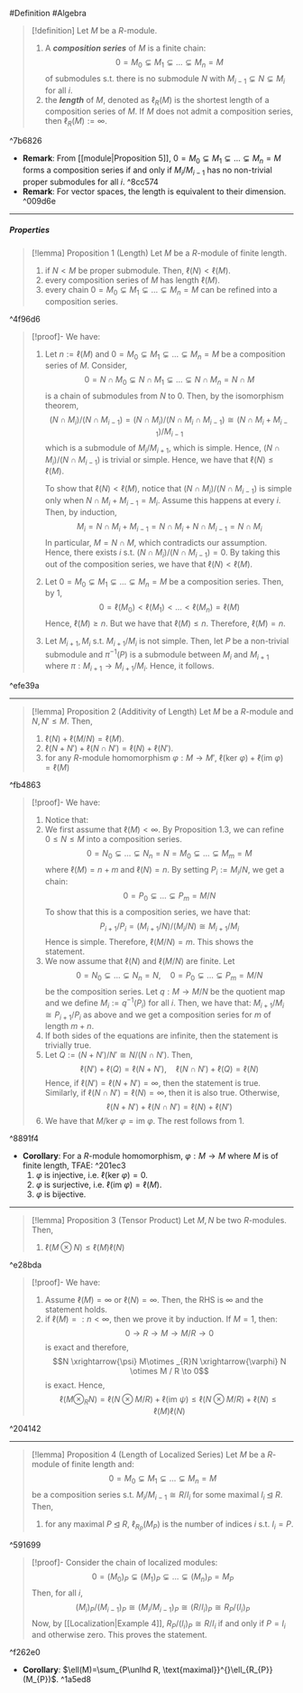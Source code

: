 #Definition #Algebra 

> [!definition]
> Let $M$ be a $R$-module. 
> 1. A ***composition series*** of $M$ is a finite chain: $$0=M_{0}\subsetneq M_{1}\subsetneq\dots\subsetneq M_{n} =M $$of submodules s.t. there is no submodule $N$ with $M_{i-1}\subsetneq N\subsetneq M_{i}$ for all $i$.
> 2. the ***length*** of $M$, denoted as $\ell_{R}(M)$ is the shortest length of a composition series of $M$. If $M$ does not admit a composition series, then $\ell _R(M):=\infty$. 

^7b6826

- **Remark**: From [[module|Proposition 5]], $0=M_{0}\subsetneq M_{1}\subsetneq\dots\subsetneq M_{n} =M$ forms a composition series if and only if $M_{i} / M_{i-1}$ has no non-trivial proper submodules for all $i$.  ^8cc574
- **Remark**: For vector spaces, the length is equivalent to their dimension. ^009d6e
---
##### Properties
> [!lemma] Proposition 1 (Length)
> Let $M$ be a $R$-module of finite length. 
> 1. if $N<M$ be proper submodule. Then, $\ell(N)<\ell(M)$.
> 2. every composition series of $M$ has length $\ell(M)$.
> 3. every chain $0=M_{0}\subsetneq M_{1}\subsetneq\dots\subsetneq M_{n} =M$ can be refined into a composition series.

^4f96d6

> [!proof]-
> We have:
> 1. Let $n:=\ell(M)$ and  $0=M_{0}\subsetneq M_{1}\subsetneq\dots\subsetneq M_{n} =M$ be a composition series of $M$. Consider,  $$0=N\cap M_{0}\subsetneq N\cap M_{1}\subsetneq\dots\subsetneq N\cap M_{n} =N\cap M $$ is a chain of submodules from $N$ to $0$. Then, by the isomorphism theorem, $$(N\cap M_{i}) / (N\cap M_{i-1})=(N\cap M_{i}) / (N\cap M_{i}\cap M_{i-1})\cong (N\cap M_{i}+M_{i-1}) / M_{i-1}$$which is a submodule of $M_{i} / M_{i+1}$, which is simple. Hence, $(N\cap M_{i}) / (N\cap M_{i-1})$ is trivial or simple. Hence, we have that $\ell(N)\leq \ell(M)$. 
>    
>    To show that $\ell(N)< \ell(M)$, notice that $(N\cap M_{i}) / (N\cap M_{i-1})$ is simple only when $N\cap M_{i}+M_{i-1}=M_{i}$. Assume this happens at every $i$. Then, by induction, $$M_{i}=N\cap M_{i}+M_{i-1}=N\cap M_{i}+N\cap M_{i-1}=N\cap M_{i}$$ In particular, $M=N\cap M$, which contradicts our assumption. Hence, there exists $i$ s.t. $(N\cap M_{i}) / (N\cap M_{i-1})= 0$. By taking this out of the composition series, we have that $\ell(N)<\ell(M)$.
>  2. Let $0=M_{0}\subsetneq M_{1}\subsetneq\dots\subsetneq M_{n} =M$ be a composition series.  Then, by 1, $$0=\ell(M_{0})<\ell(M_{1})<\dots< \ell(M_{n})=\ell(M)$$Hence, $\ell(M)\geq n$. But we have that $\ell(M)\leq n$. Therefore, $\ell(M)=n$. 
>  3. Let $M_{i+1}, M_{i}$ s.t. $M_{i+1} / M_{i}$ is not simple. Then, let $P$ be a non-trivial submodule and $\pi ^{-1}(P)$ is a submodule between $M_{i}$ and $M_{i+1}$ where $\pi:M_{i+1}\to M_{i+1} / M_{i}$. Hence, it follows.

^efe39a

---
> [!lemma] Proposition 2 (Additivity of Length)
> Let $M$ be a $R$-module and $N,N'\leq M$. Then, 
> 1. $\ell(N)+\ell(M / N)=\ell(M)$.
> 2. $\ell(N+N')+\ell(N\cap N')=\ell(N)+\ell(N')$.
> 3. for any $R$-module homomorphism $\varphi:M\to M'$, $\ell(\text{ker }\varphi)+\ell(\text{im }\varphi)=\ell(M)$

^fb4863

> [!proof]-
> We have:
> 1. Notice that:
> 	1. We first assume that $\ell(M)<\infty$. By Proposition 1.3, we can refine $0\leq N\leq M$ into a composition series. $$0 =N_{0}\subsetneq \dots\subsetneq N_{n}=N= M_{0}\subsetneq\dots\subsetneq M_{m}=M$$where $\ell(M)=n+m$ and $\ell(N)=n$. By setting $P_{i}:= M_{i} / N$, we get a chain:$$0=P_{0}\subsetneq\dots\subsetneq P_{m}=M / N$$To show that this is a composition series, we have that: $$P_{i+1}/P_{i}=(M_{i+1} / N) / (M_{i} / N)\cong M_{i+1} / M_{i}$$Hence is simple. Therefore, $\ell(M/N)=m$.  This shows the statement.
> 	2. We now assume that $\ell(N)$ and $\ell(M/N)$ are finite. Let $$0=N_{0}\subsetneq\dots\subsetneq N_{n}=N,\quad 0=P_{0}\subsetneq\dots\subsetneq P_{m}=M / N$$be the composition series. Let $q:M\to M / N$ be the quotient map and we define $M_{i}:=q^{-1}(P_{i})$ for all $i$. Then, we have that: $M_{i+1}/M_{i}\cong P_{i+1} / P_{i}$ as above and we get a composition series for $m$ of length $m+n$. 
> 	3. If both sides of the equations are infinite, then the statement is trivially true. 
> 2. Let $Q:=(N+N') / N'\cong N / (N\cap N')$. Then, $$\ell(N')+\ell(Q)=\ell(N+N'),\quad \ell(N\cap N')+\ell(Q)=\ell(N)$$Hence, if $\ell(N')=\ell(N+N')=\infty$, then the statement is true. Similarly, if $\ell(N\cap N')=\ell(N)=\infty$, then it is also true. Otherwise, $$\ell(N+N')+\ell(N\cap N')=\ell(N)+\ell(N')$$
> 3. We have that $M / \text{ker }\varphi= \text{im }\varphi$. The rest follows from 1. 

^8891f4

- **Corollary**: For a $R$-module homomorphism, $\varphi:M\to M$ where $M$ is of finite length, TFAE: ^201ec3
	1. $\varphi$ is injective, i.e. $\ell(\text{ker }\varphi)= 0$.
	2. $\varphi$ is surjective, i.e. $\ell(\text{im }\varphi)= \ell(M)$.
	3. $\varphi$ is bijective.
	
---
> [!lemma] Proposition 3 (Tensor Product)
> Let $M,N$ be two $R$-modules. Then, 
> 1. $\ell(M\otimes N)\leq \ell(M)\ell(N)$

^e28bda

> [!proof]-
> We have:
> 1. Assume $\ell(M)=\infty$ or $\ell(N)=\infty$. Then, the RHS is $\infty$ and the statement holds.
> 2. if $\ell(M)=:n<\infty$, then we prove it by induction. If $M=1$, then: $$0 \to R \to M \to M / R \to 0$$is exact and therefore, $$N \xrightarrow{\psi} M\otimes _{R}N \xrightarrow{\varphi} N \otimes  M / R \to 0$$is exact. Hence,$$\ell(M\otimes _{R}N)=\ell(N\otimes M / R)+\ell(\text{im }\psi)\leq \ell(N\otimes M / R)+\ell(N)\leq \ell(M)\ell(N)$$

^204142

---
> [!lemma] Proposition 4 (Length of Localized Series)
> Let $M$ be a $R$-module of finite length and: $$0=M_{0}\subsetneq M_{1}\subsetneq \dots\subsetneq M_{n}=M$$be a composition series s.t. $M_{i} / M_{i-1}\cong R / I_{i}$ for some maximal $I_{i}\unlhd R$. Then,
> 1. for any maximal $P\unlhd R$, $\ell_{R_{P}}(M_{P})$ is the number of indices $i$ s.t. $I_{i}=P$.

^591699

> [!proof]-
> Consider the chain of localized modules: $$0=(M_{0})_{P}\subsetneq (M_{1})_{P}\subsetneq \dots\subsetneq (M_{n})_{P}=M_{P}$$Then, for all $i$, $$(M_{i})_{P} / (M_{i-1})_{P}\cong (M_{i} / M_{i-1})_{P}\cong (R / I_{i})_{P}\cong R_{P} / (I_{i})_{P}$$Now, by [[Localization|Example 4]], $R_{P} / (I_{i})_{P}\cong R / I_{i}$ if and only if $P=I_{i}$ and otherwise zero. This proves the statement.

^f262e0

- **Corollary**: $\ell(M)=\sum_{P\unlhd R, \text{maximal}}^{}\ell_{R_{P}}(M_{P})$.  ^1a5ed8
